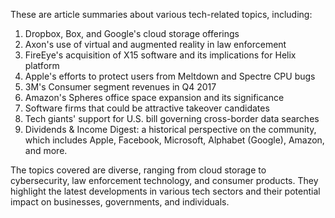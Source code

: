 These are article summaries about various tech-related topics, including:

1. Dropbox, Box, and Google's cloud storage offerings
2. Axon's use of virtual and augmented reality in law enforcement
3. FireEye's acquisition of X15 software and its implications for Helix platform
4. Apple's efforts to protect users from Meltdown and Spectre CPU bugs
5. 3M's Consumer segment revenues in Q4 2017
6. Amazon's Spheres office space expansion and its significance
7. Software firms that could be attractive takeover candidates
8. Tech giants' support for U.S. bill governing cross-border data searches
9. Dividends & Income Digest: a historical perspective on the community, which includes Apple, Facebook, Microsoft, Alphabet (Google), Amazon, and more.

The topics covered are diverse, ranging from cloud storage to cybersecurity, law enforcement technology, and consumer products. They highlight the latest developments in various tech sectors and their potential impact on businesses, governments, and individuals.